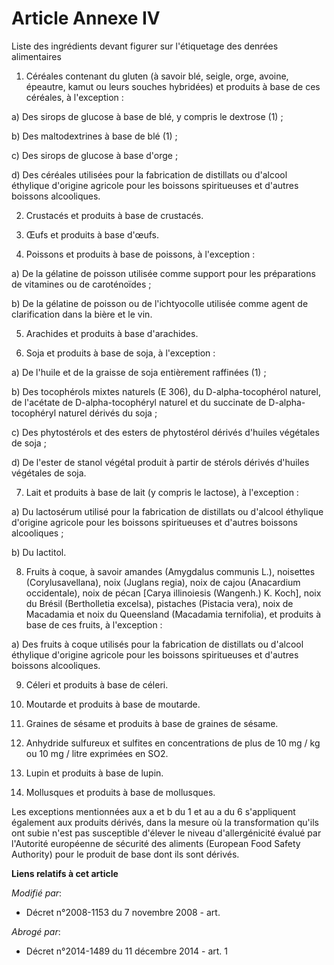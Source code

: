 # Article Annexe IV

Liste des ingrédients devant figurer sur l'étiquetage des denrées alimentaires 

1. Céréales contenant du gluten (à savoir blé, seigle, orge, avoine, épeautre, kamut ou leurs souches hybridées) et produits
à base de ces céréales, à l'exception : 

a) Des sirops de glucose à base de blé, y compris le dextrose (1) ; 

b) Des maltodextrines à base de blé (1) ; 

c) Des sirops de glucose à base d'orge ; 

d) Des céréales utilisées pour la fabrication de distillats ou d'alcool éthylique d'origine agricole pour les boissons
spiritueuses et d'autres boissons alcooliques. 

2. Crustacés et produits à base de crustacés. 

3. Œufs et produits à base d'œufs. 

4. Poissons et produits à base de poissons, à l'exception : 

a) De la gélatine de poisson utilisée comme support pour les préparations de vitamines ou de caroténoïdes ; 

b) De la gélatine de poisson ou de l'ichtyocolle utilisée comme agent de clarification dans la bière et le vin. 

5. Arachides et produits à base d'arachides. 

6. Soja et produits à base de soja, à l'exception : 

a) De l'huile et de la graisse de soja entièrement raffinées (1) ; 

b) Des tocophérols mixtes naturels (E 306), du D-alpha-tocophérol naturel, de l'acétate de D-alpha-tocophéryl naturel et du
succinate de D-alpha-tocophéryl naturel dérivés du soja ; 

c) Des phytostérols et des esters de phytostérol dérivés d'huiles végétales de soja ; 

d) De l'ester de stanol végétal produit à partir de stérols dérivés d'huiles végétales de soja. 

7. Lait et produits à base de lait (y compris le lactose), à l'exception : 

a) Du lactosérum utilisé pour la fabrication de distillats ou d'alcool éthylique d'origine agricole pour les boissons
spiritueuses et d'autres boissons alcooliques ; 

b) Du lactitol. 

8. Fruits à coque, à savoir amandes (Amygdalus communis L.), noisettes (Corylusavellana), noix (Juglans regia), noix de cajou
(Anacardium occidentale), noix de pécan [Carya illinoiesis (Wangenh.) K. Koch], noix du Brésil (Bertholletia excelsa),
pistaches (Pistacia vera), noix de Macadamia et noix du Queensland (Macadamia ternifolia), et produits à base de ces fruits,
à l'exception : 

a) Des fruits à coque utilisés pour la fabrication de distillats ou d'alcool éthylique d'origine agricole pour les boissons
spiritueuses et d'autres boissons alcooliques. 

9. Céleri et produits à base de céleri. 

10. Moutarde et produits à base de moutarde. 

11. Graines de sésame et produits à base de graines de sésame. 

12. Anhydride sulfureux et sulfites en concentrations de plus de 10 mg / kg ou 10 mg / litre exprimées en SO2. 

13. Lupin et produits à base de lupin. 

14. Mollusques et produits à base de mollusques. 

Les exceptions mentionnées aux a et b du 1 et au a du 6 s'appliquent également aux produits dérivés, dans la mesure où la
transformation qu'ils ont subie n'est pas susceptible d'élever le niveau d'allergénicité évalué par l'Autorité européenne de
sécurité des aliments (European Food Safety Authority) pour le produit de base dont ils sont dérivés.

**Liens relatifs à cet article**

_Modifié par_:

  - Décret n°2008-1153 du 7 novembre 2008 - art.

_Abrogé par_:

  - Décret n°2014-1489 du 11 décembre 2014 - art. 1

